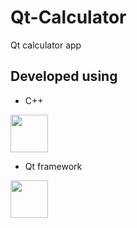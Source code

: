 # Qt-Calculator

Qt calculator app 

## Developed using

- C++
<img src="https://cdn.worldvectorlogo.com/logos/c.svg" width="60" height="60" />

- Qt framework
<img src="https://cdn.worldvectorlogo.com/logos/qt.svg" width="60" height="60" />
